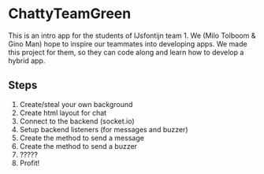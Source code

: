 # ChattyTeamGreen
This is an intro app for the students of IJsfontijn team 1.
We (Milo Tolboom & Gino Man) hope to inspire our teammates into developing apps. We made this project for them, so they can code along and learn how to develop a hybrid app.

## Steps
1. Create/steal your own background
2. Create html layout for chat
3. Connect to the backend (socket.io)
4. Setup backend listeners (for messages and buzzer)
5. Create the method to send a message
6. Create the method to send a buzzer
7. ?????
8. Profit!
